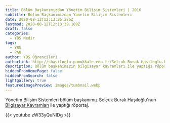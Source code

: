 ```yaml
---
title: Bölüm Başkanımızdan Yönetim Bilişim Sistemleri | 2016
subtitle: Bölüm Başkanımızdan Yönetim Bilişim Sistemleri
date: 2020-08-12T12:13:26.276Z
lastmod: 2020-08-12T12:13:39.189Z
draft: false
categories:
  - YBS Nedir
tags:
  - YBS
  - PAU
author: YBS Öğrencileri
authorLink: http://shasiloglu.pamukkale.edu.tr/Selcuk-Burak-Hasiloglu.htm
description: Bölüm başkanımızın bilgisayar kavramları ile yaptığı röportaj
hiddenFromHomePage: false
hiddenFromSearch: false
lightgallery: true
featuredImagePreview: images/tumbnail.webp
---
```

Yönetim Bilişim Sistemleri bölüm başkanımız Selçuk Burak Haşıloğlu'nun [Bilgisayar Kavramları](https://www.youtube.com/channel/UCkkgrhDCJheXQNIFqUVw0_g) ile yaptığı röportaj.

{{< youtube zW33yQuNIDg >}}